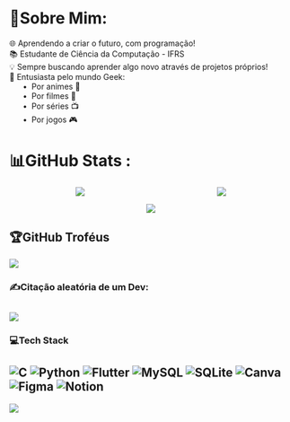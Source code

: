 
# 💫Sobre Mim:
🌐 Aprendendo a criar o futuro, com programação!  
📚 Estudante de Ciência da Computação - IFRS  
💡 Sempre buscando aprender algo novo através de projetos próprios!  
🎯 Entusiasta pelo mundo Geek:  
&nbsp;&nbsp;&nbsp;&nbsp;&nbsp;&nbsp;• &nbsp;Por animes 🍙  
&nbsp;&nbsp;&nbsp;&nbsp;&nbsp;&nbsp;• &nbsp;Por filmes 🍿  
&nbsp;&nbsp;&nbsp;&nbsp;&nbsp;&nbsp;• &nbsp;Por séries 📺  
&nbsp;&nbsp;&nbsp;&nbsp;&nbsp;&nbsp;• &nbsp;Por jogos 🎮

# 📊GitHub Stats :
<div style="display: flex; justify-content: space-around;">
  <img src="https://github-readme-stats.vercel.app/api?username=JP-Out&theme=merko&hide_border=true&include_all_commits=true&count_private=false" />
  <img src="https://github-readme-streak-stats.herokuapp.com/?user=JP-Out&theme=merko&hide_border=true" />
</div>

<p align="center">
  <img src="https://github-readme-stats.vercel.app/api/top-langs/?username=JP-Out&theme=merko&hide_border=true&include_all_commits=true&count_private=false&layout=compact" />
</p>


## 🏆GitHub Troféus
![](https://github-trophies.vercel.app/?username=JP-Out&theme=gruvbox&no-frame=true&no-bg=false&margin-w=4)

### ✍️Citação aleatória de um Dev:
![](https://quotes-github-readme.vercel.app/api?type=horizontal&theme=gruvbox)
---
### 💻Tech Stack
![C](https://img.shields.io/badge/c-%2300599C.svg?style=for-the-badge&logo=c&logoColor=white) ![Python](https://img.shields.io/badge/python-3670A0?style=for-the-badge&logo=python&logoColor=ffdd54) ![Flutter](https://img.shields.io/badge/Flutter-%2302569B.svg?style=for-the-badge&logo=Flutter&logoColor=white) ![MySQL](https://img.shields.io/badge/mysql-%2300f.svg?style=for-the-badge&logo=mysql&logoColor=white) ![SQLite](https://img.shields.io/badge/sqlite-%2307405e.svg?style=for-the-badge&logo=sqlite&logoColor=white) ![Canva](https://img.shields.io/badge/Canva-%2300C4CC.svg?style=for-the-badge&logo=Canva&logoColor=white) 	![Figma](https://img.shields.io/badge/figma-%23F24E1E.svg?style=for-the-badge&logo=figma&logoColor=white) ![Notion](https://img.shields.io/badge/Notion-%23000000.svg?style=for-the-badge&logo=notion&logoColor=white)
---
[![](https://visitcount.itsvg.in/api?id=JP-Out&icon=9&color=12)](https://visitcount.itsvg.in)
